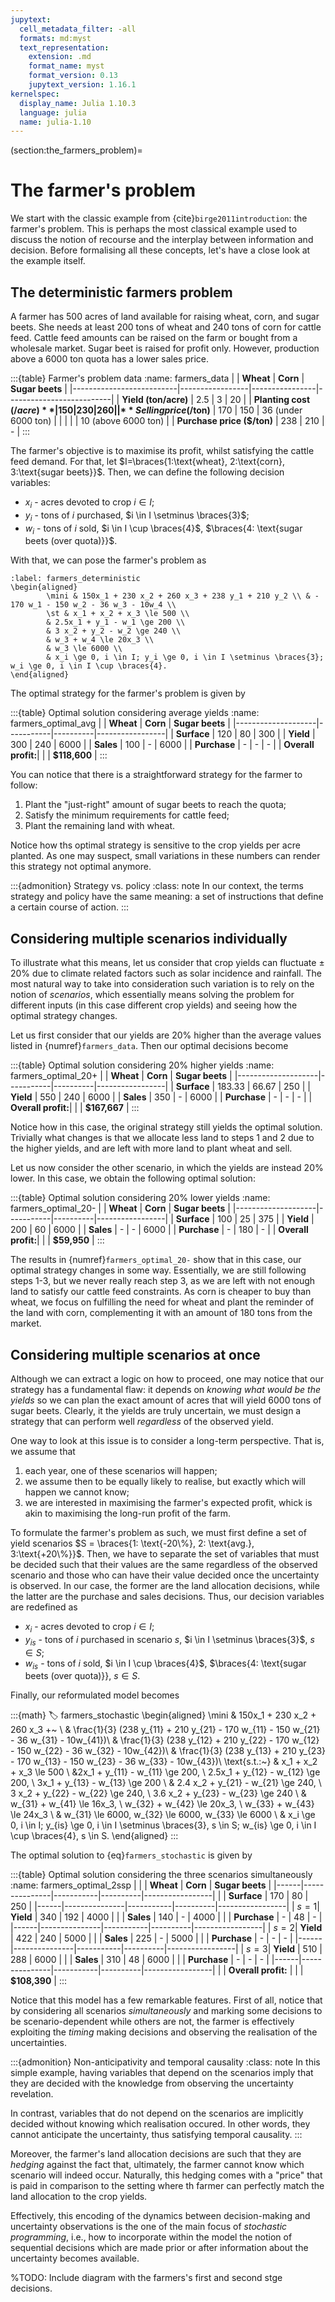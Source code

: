 ```yaml
---
jupytext:
  cell_metadata_filter: -all
  formats: md:myst
  text_representation:
    extension: .md
    format_name: myst
    format_version: 0.13
    jupytext_version: 1.16.1
kernelspec:
  display_name: Julia 1.10.3
  language: julia
  name: julia-1.10
---
```


(section:the_farmers_problem)=
# The farmer's problem

We start with the classic example from {cite}`birge2011introduction`: the farmer's problem. This is perhaps the most classical example used to discuss the notion of recourse and the interplay between information and decision. Before formalising all these concepts, let's have a close look at the example itself.

## The deterministic farmers problem

A farmer has 500 acres of land available for raising wheat, corn, and sugar beets. She needs at least 200 tons of wheat and 240 tons of corn for cattle feed. Cattle feed amounts can be raised on the farm or bought from a wholesale market. Sugar beet is raised for profit only. However, production above a 6000 ton quota has a lower sales price. 

:::{table} Farmer's problem data
:name: farmers_data
|                          | **Wheat**       | **Corn**       | **Sugar beets**          |
|--------------------------|-----------------|----------------|--------------------------|
| **Yield (ton/acre)**     | 2.5             | 3              | 20                       |
| **Planting cost ($/acre)** | 150           | 230            | 260                      |
| **Selling price ($/ton)** | 170            | 150            | 36 (under 6000 ton)      |
|                          |                 |                | 10 (above 6000 ton)      |
| **Purchase price ($/ton)** | 238           | 210            | -                        |
:::

The farmer's objective is to maximise its profit, whilst satisfying the cattle feed demand. For that, let $I=\braces{1:\text{wheat}, 2:\text{corn}, 3:\text{sugar beets}}$. Then, we can define the following decision variables:

- $x_i$	- acres devoted to crop $i \in I$;
- $y_i$ - tons of $i$ purchased, $i \in I \setminus \braces{3}$;
- $w_i$ - tons of $i$ sold, $i \in I \cup \braces{4}$, $\braces{4: \text{sugar beets (over quota)}}$.

With that, we can pose the farmer's problem as
```{math}
:label: farmers_deterministic
\begin{aligned}
		\mini & 150x_1 + 230 x_2 + 260 x_3 + 238 y_1 + 210 y_2 \\ & - 170 w_1 - 150 w_2 - 36 w_3 - 10w_4 \\
		\st & x_1 + x_2 + x_3 \le 500 \\
		& 2.5x_1 + y_1 - w_1 \ge 200 \\
		& 3 x_2 + y_2 - w_2 \ge 240 \\
		& w_3 + w_4 \le 20x_3 \\
		& w_3 \le 6000 \\
		& x_i \ge 0, i \in I; y_i \ge 0, i \in I \setminus \braces{3}; w_i \ge 0, i \in I \cup \braces{4}.
\end{aligned}
```

The optimal strategy for the farmer's problem [](farmers_deterministic) is given by

:::{table} Optimal solution considering average yields
:name: farmers_optimal_avg
|                    | **Wheat** | **Corn** | **Sugar beets** |
|--------------------|-----------|----------|-----------------|
| **Surface**        | 120       | 80       | 300             |
| **Yield**          | 300       | 240      | 6000            |
| **Sales**          | 100       | -        | 6000            |
| **Purchase**       | -         | -        | -               |
| **Overall profit:**|           |          | **$118,600**     |
:::

You can notice that there is a straightforward strategy for the farmer to follow:

1. Plant the "just-right" amount of sugar beets to reach the quota;
2. Satisfy the minimum requirements for cattle feed;
3. Plant the remaining land with wheat.

Notice how ths optimal strategy is sensitive to the crop yields per acre planted. As one may suspect, small variations in these numbers can render this strategy not optimal anymore. 

:::{admonition} Strategy vs. policy
:class: note
In our context, the terms strategy and policy have the same meaning: a set of instructions that define a certain course of action.
:::

## Considering multiple scenarios individually

To illustrate what this means, let us consider that crop yields can fluctuate $\pm$ 20% due to climate related factors such as solar incidence and rainfall. The most natural way to take into consideration such variation is to rely on the notion of *scenarios*, which essentially means solving the problem for different inputs (in this case different crop yields) and seeing how the optimal strategy changes.

Let us first consider that our yields are 20% higher than the average values listed in {numref}`farmers_data`. Then our optimal decisions become

:::{table} Optimal solution considering 20% higher yields
:name: farmers_optimal_20+
|                    | **Wheat** | **Corn** | **Sugar beets** |
|--------------------|-----------|----------|-----------------|
| **Surface**        | 183.33    | 66.67    | 250             |
| **Yield**          | 550       | 240      | 6000            |
| **Sales**          | 350       | -        | 6000            |
| **Purchase**       | -         | -        | -               |
| **Overall profit:**|           |          | **$167,667**    |
:::

Notice how in this case, the original strategy still yields the optimal solution. Trivially what changes is that we allocate less land to steps 1 and 2 due to the higher yields, and are left with more land to plant wheat and sell.

Let us now consider the other scenario, in which the yields are instead 20% lower. In this case, we obtain the following optimal solution:

:::{table} Optimal solution considering 20% lower yields
:name: farmers_optimal_20-
|                    | **Wheat** | **Corn** | **Sugar beets** |
|--------------------|-----------|----------|-----------------|
| **Surface**        | 100       | 25       | 375             |
| **Yield**          | 200       | 60       | 6000            |
| **Sales**          | -         | -        | 6000            |
| **Purchase**       | -         | 180      | -               |
| **Overall profit:**|           |          | **$59,950**     |
:::

The results in {numref}`farmers_optimal_20-` show that in this case, our optimal strategy changes in some way. Essentially, we are still following steps 1-3, but we never really reach step 3, as we are left with not enough land to satisfy our cattle feed constraints. As corn is cheaper to buy than wheat, we focus on fulfilling the need for wheat and plant the reminder of the land with corn, complementing it with an amount of 180 tons from the market.

## Considering multiple scenarios at once

Although we can extract a logic on how to proceed, one may notice that our strategy has a fundamental flaw: it depends on *knowing what would be the yields* so we can plan the exact amount of acres that will yield 6000 tons of sugar beets. Clearly, it the yields are truly uncertain, we must design a strategy that can perform well *regardless* of the observed yield.

One way to look at this issue is to consider a long-term perspective. That is, we assume that 

1. each year, one of these scenarios will happen;
2. we assume then to be equally likely to realise, but exactly which will happen we cannot know;
3. we are interested in maximising the farmer's expected profit, whick is akin to maximising the long-run profit of the farm.

To formulate the farmer's problem as such, we must first define a set of yield scenarios $S = \braces{1: \text{-20\%}, 2: \text{avg.}, 3:\text{+20\%}}$. Then, we have to separate the set of variables that must be decided such that their values are the same regardless of the observed scenario and those who can have their value decided once the uncertainty is observed. In our case, the former are the land allocation decisions, while the latter are the purchase and sales decisions. Thus, our decision variables are redefined as

- $x_i$	- acres devoted to crop $i \in I$;
- $y_{is}$ - tons of $i$ purchased in scenario $s$, $i \in I \setminus \braces{3}$, $s \in S$;
- $w_{is}$ - tons of $i$ sold, $i \in I \cup \braces{4}$, $\braces{4: \text{sugar beets (over quota)}}, $s \in S$.

Finally, our reformulated model becomes

:::{math}
:label: farmers_stochastic
\begin{aligned}
    \mini & 150x_1 + 230 x_2 + 260 x_3 +~ \\
    & \frac{1}{3} (238 y_{11} + 210 y_{21} - 170 w_{11} - 150 w_{21} - 36 w_{31} - 10w_{41})\\
    & \frac{1}{3} (238 y_{12} + 210 y_{22} - 170 w_{12} - 150 w_{22} - 36 w_{32} - 10w_{42})\\
    & \frac{1}{3} (238 y_{13} + 210 y_{23} - 170 w_{13} - 150 w_{23} - 36 w_{33} - 10w_{43})\\
    \text{s.t.:~} & x_1 + x_2 + x_3 \le 500 \\
    &2x_1 + y_{11} - w_{11} \ge 200, \ 2.5x_1 + y_{12} - w_{12} \ge 200, \ 3x_1 + y_{13} - w_{13} \ge 200 \\
    & 2.4 x_2 + y_{21} - w_{21} \ge 240, \ 3 x_2 + y_{22} - w_{22} \ge 240, \ 3.6 x_2 + y_{23} - w_{23} \ge 240 \\
    & w_{31} + w_{41} \le 16x_3, \ w_{32} + w_{42} \le 20x_3, \ w_{33} + w_{43} \le 24x_3 \\
    & w_{31} \le 6000, w_{32} \le 6000, w_{33} \le 6000 \\
    & x_i \ge 0, i \in I; y_{is} \ge 0, i \in I \setminus \braces{3}, s \in S; w_{is} \ge 0, i \in I \cup \braces{4}, s \in S.
\end{aligned}
:::

The optimal solution to {eq}`farmers_stochastic` is given by

:::{table} Optimal solution considering the three scenarios simultaneously
:name: farmers_optimal_2ssp
|      |               | **Wheat** | **Corn** | **Sugar beets** |
|------|---------------|-----------|----------|-----------------|
|      | **Surface**   | 170       | 80       | 250             |
|------|---------------|-----------|----------|-----------------|
| $s=1$| **Yield**     | 340       | 192      | 4000            |
|      | **Sales**     | 140       | -        | 4000            |
|      | **Purchase**  | -         | 48       | -               |
|------|---------------|-----------|----------|-----------------|
| $s=2$| **Yield**     | 422       | 240      | 5000            |
|      | **Sales**     | 225       | -        | 5000            |
|      | **Purchase**  | -         | -        | -               |
|------|---------------|-----------|----------|-----------------|
| $s=3$| **Yield**     | 510       | 288      | 6000            |
|      | **Sales**     | 310       | 48       | 6000            |
|      | **Purchase**  | -         | -        | -               |
|------|---------------|-----------|----------|-----------------|
|      | **Overall profit:** |           |          | **$108,390**    |
:::

Notice that this model has a few remarkable features. First of all, notice that by considering all scenarios *simultaneously* and marking some decisions to be scenario-dependent while others are not, the farmer is effectively exploiting the *timing* making decisions and observing the realisation of the uncertainties.

:::{admonition} Non-anticipativity and temporal causality
:class: note
In this simple example, having variables that depend on the scenarios imply that they are decided with the knowledge from observing the uncertainty revelation.

In contrast, variables that do not depend on the scenarios are implicitly decided without knowing which realisation occured. In other words, they cannot anticipate the uncertainty, thus satisfying temporal causality.
:::

Moreover, the farmer's land allocation decisions are such that they are *hedging* against the fact that, ultimately, the farmer cannot know which scenario will indeed occur. Naturally, this hedging comes with a "price" that is paid in comparison to the setting where th farmer can perfectly match the land allocation to the crop yields.

Effectively, this encoding of the dynamics between decision-making and uncertainty observations is the one of the main focus of *stochastic programming*, i.e., how to incorporate within the model the notion of sequential decisions which are made prior or after information about the uncertainty becomes available.

%TODO: Include diagram with the farmers's first and second stge decisions.